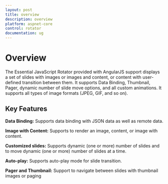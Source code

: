 ```yaml
---
layout: post
title: overview
description: overview
platform: aspnet-core
control: rotator
documentation: ug
---
```

# Overview

The Essential JavaScript Rotator provided with AngularJS support displays a set of slides with images or images and content, or content with user-defined transition between them. It supports Data Binding, Thumbnail, Pager, dynamic number of slide move options, and all custom animations. It supports all types of image formats (JPEG, GIF, and so on).

## Key Features

**Data Binding:** Supports data binding with JSON data as well as remote data.

**Image with Content:** Supports to render an image, content, or image with content.

**Customized slides:** Supports dynamic (one or more) number of slides and to move dynamic (one or more) number of slides at a time.

**Auto-play:** Supports auto-play mode for slide transition.

**Pager and Thumbnail:** Support to navigate between slides with thumbnail images or paging



